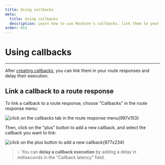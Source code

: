 ```yaml
---
title: Using callbacks
meta:
  title: Using callbacks
  description: Learn how to use Mockoon's callbacks, link them to your route responses and delay their execution
order: 651
---
```


# Using callbacks

---

After [creating callbacks](docs:callbacks/overview), you can link them in your route responses and delay their execution.

## Link a callback to a route response

To link a callback to a route response, choose "Callbacks" in the route response menu:

![click on the callbacks tab in the route response menu{997x153}](docs-img:open-route-response-callbacks.png)

Then, click on the "plus" button to add a new callback, and select the callback you want to link:

![click on the plus button to add a new callback{977x234}](docs-img:link-callback-response.png)

> 💡 You can **delay a callback execution** by adding a delay in milliseconds in the "Callback latency" field.
